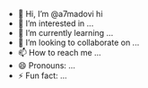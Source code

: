 - 👋 Hi, I’m @a7madovi hi
- 👀 I’m interested in ...
- 🌱 I’m currently learning ...
- 💞️ I’m looking to collaborate on ...
- 📫 How to reach me ...
- 😄 Pronouns: ...
- ⚡ Fun fact: ...

<!---
a7madovi/a7madovi is a ✨ special ✨ repository because its `README.md` (this file) appears on your GitHub profile.
You can click the Preview link to take a look at your changes.
--->
